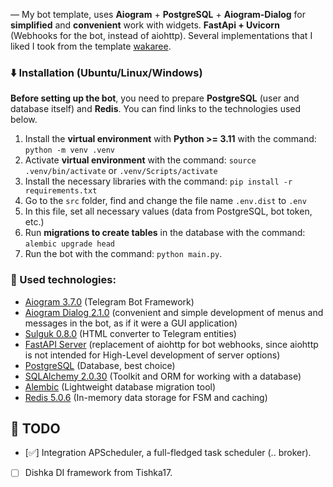 — My bot template, uses **Aiogram** + **PostgreSQL** + **Aiogram-Dialog** for **simplified** and **convenient** work with widgets.
**FastApi + Uvicorn** (Webhooks for the bot, instead of aiohttp).
Several implementations that I liked I took from the template [wakaree](https://github.com/wakaree/aiogram_bot_template).

### ⬇️ Installation (Ubuntu/Linux/Windows)
**Before setting up the bot**, you need to prepare **PostgreSQL** (user and database itself) and **Redis**.
You can find links to the technologies used below.

1. Install the **virtual environment** with **Python >= 3.11** with the command: `python -m venv .venv`
2. Activate **virtual environment** with the command: `source .venv/bin/activate` or `.venv/Scripts/activate`
3. Install the necessary libraries with the command: `pip install -r requirements.txt`
4. Go to the `src` folder, find and change the file name `.env.dist` to `.env`
5. In this file, set all necessary values (data from PostgreSQL, bot token, etc.)
6. Run **migrations to create tables** in the database with the command: `alembic upgrade head`
7. Run the bot with the command: `python main.py`.

### 📂 Used technologies:
+ [Aiogram 3.7.0](https://github.com/aiogram/aiogram) (Telegram Bot Framework)
+ [Aiogram Dialog 2.1.0](https://github.com/Tishka17/aiogram_dialog) (convenient and simple development of menus and messages in the bot, as if it were a GUI application)
+ [Sulguk 0.8.0](https://github.com/Tishka17/sulguk) (HTML converter to Telegram entities)
+ [FastAPI Server](https://github.com/4u-org/aiogram_fastapi_server) (replacement of aiohttp for bot webhooks, since aiohttp is not intended for High-Level development of server options)
+ [PostgreSQL](https://www.postgresql.org/) (Database, best choice)
+ [SQLAlchemy 2.0.30](https://github.com/sqlalchemy/sqlalchemy) (Toolkit and ORM for working with a database)
+ [Alembic](https://github.com/alembic/alembic) (Lightweight database migration tool)
+ [Redis 5.0.6](https://github.com/redis/redis) (In-memory data storage for FSM and caching)

## 📌 TODO
+ [✅] Integration APScheduler, a full-fledged task scheduler (.. broker).
+ [ ] Dishka DI framework from Tishka17.
